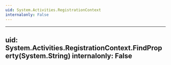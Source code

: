 ```yaml
---
uid: System.Activities.RegistrationContext
internalonly: False
---
```


---
uid: System.Activities.RegistrationContext.FindProperty(System.String)
internalonly: False
---
